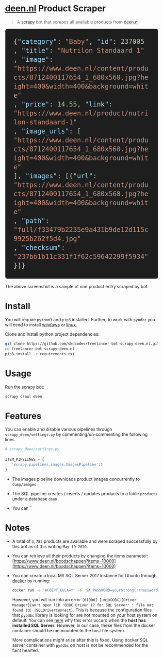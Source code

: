 # [deen.nl](https://www.deen.nl/boodschappen) Product Scraper

> A [scrapy](https://scrapy.org/) bot that scrapes all available products from [deen.nl](https://www.deen.nl/boodschappen)

![](screenshot.png)

The above screenshot is a sample of one product entry scraped by bot.

# Install

You will require `python3` and `pip3` installed. Further, to work with `pyodbc` you will need to install [windows](https://github.com/mkleehammer/pyodbc/wiki/Install#installing-on-windows) or [linux](https://github.com/mkleehammer/pyodbc/wiki/Install#installing-on-linux).

Clone and install python project dependencies:

```bash
git clone https://github.com/skdcodes/freelancer-bot-scrapy-deen.nl.git
cd freelancer-bot-scrapy-deen.nl
pip3 install -r requirements.txt
```

# Usage

Run the scrapy bot:

```bash
scrapy crawl deen
```

# Features

You can enable and disable various pipelines through `scrapy_deen/settings.py` by commenting/un-commenting the following lines.

```python
# scrapy_deen/settings.py

ITEM_PIPELINES = {
   'scrapy.pipelines.images.ImagesPipeline':1
}
```

- The images pipeline downloads product images concurrently to `dump/images`
- The SQL pipeline creates / inserts / updates products to a table `products` under a database `deen`

- You can ``

# Notes

- A total of `3,782` products are available and were scraped successfully by this bot as of this writing `May 19 2020`.
- You can retrieve all their products by changing the items parameter: [https://www.deen.nl/boodschappen?items=10000](https://www.deen.nl/boodschappen?items=10000)
- You can create a local MS SQL Server 2017 instance for Ubuntu through [docker](https://hub.docker.com/_/microsoft-mssql-server) by running:

  ```bash
  docker run -e 'ACCEPT_EULA=Y' -e 'SA_PASSWORD=yourStrong(!)Password' -p 1433:1433 -d mcr.microsoft.com/mssql/server:2017-CU8-ubuntu
  ```

  However, you will run into an error `[01000] [unixODBC][Driver Manager]Can't open lib 'ODBC Driver 17 for SQL Server' : file not found (0) (SQLDriverConnect)`. This is because the configuration files that `pyodbc` library is looking for are not mounted on your host system on default. You can see [here](https://stackoverflow.com/questions/44527452/cant-open-lib-odbc-driver-13-for-sql-server-sym-linking-issue) why this error occurs when the **host has installed SQL Server**. However, in our case, these files from the docker container should be me mounted to the host file system.

  More complications might arise after this is fixed. Using docker SQL server container with `pyodbc` on host is not be recommended for the faint hearted.
